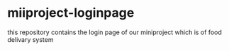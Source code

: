 # miiproject-loginpage
this repository contains the login page of our miniproject which is of food delivary system
